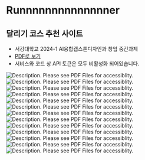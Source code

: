 # Runnnnnnnnnnnnnner
## 달리기 코스 추천 사이트
- 서강대학교 2024-1 AI융합캡스톤디자인과 창업 중간과제
- [PDF로 보기](https://github.com/tentiti/sts2013_midterm/blob/branch/Project%20Description/Project%20Description.pdf) 
- 서비스와 코드 상 API 토큰은 모두 비활성화 되어있습니다.

![Description. Please see PDF Files for accessiblity.](Project%20Description/Project%20Description-01.png?raw=true "Title")
![Description. Please see PDF Files for accessiblity.](Project%20Description/Project%20Description-02.png?raw=true "Title")
![Description. Please see PDF Files for accessiblity.](Project%20Description/Project%20Description-03.png?raw=true "Title")
![Description. Please see PDF Files for accessiblity.](Project%20Description/Project%20Description-04.png?raw=true "Title")
![Description. Please see PDF Files for accessiblity.](Project%20Description/Project%20Description-05.png?raw=true "Title")
![Description. Please see PDF Files for accessiblity.](Project%20Description/Project%20Description-06.png?raw=true "Title")
![Description. Please see PDF Files for accessiblity.](Project%20Description/Project%20Description-07.png?raw=true "Title")
![Description. Please see PDF Files for accessiblity.](Project%20Description/Project%20Description-08.png?raw=true "Title")
![Description. Please see PDF Files for accessiblity.](Project%20Description/Project%20Description-09.png?raw=true "Title")
![Description. Please see PDF Files for accessiblity.](Project%20Description/Project%20Description-10.png?raw=true "Title")
![Description. Please see PDF Files for accessiblity.](Project%20Description/Project%20Description-11.png?raw=true "Title")
![Description. Please see PDF Files for accessiblity.](Project%20Description/Project%20Description-12.png?raw=true "Title")
![Description. Please see PDF Files for accessiblity.](Project%20Description/Project%20Description-13.png?raw=true "Title")

